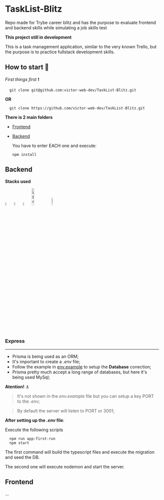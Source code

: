 # TaskList-Blitz
Repo made for Trybe career blitz and has the purpose to evaluate frontend and backend skills while simulating a job skills test

**This project still in development**

This is a task management application, similar to the very known Trello, but the purpose is to practice fullstack development skills.

## How to start :rocket:

*First things first* :exclamation:
``` 
  git clone git@github.com:victor-web-dev/TaskList-Blitz.git
```
**OR**
```
  git clone https://github.com/victor-web-dev/TaskList-Blitz.git
```


  **There is 2 main folders**
- [Frontend](/frontend)
- [Backend](/backend)
  
  You have to enter EACH one and execute:
  ```
  npm install
  ```
  
## Backend
  
**Stacks used**
  <p align="left">
  <img width=5% title="typescript" src="https://img.icons8.com/color/96/000000/typescript.png"/>
  <img width=5% title="nodejs" src="https://img.icons8.com/color/96/000000/nodejs.png"/>
  <img width=5% title="eslint" src="https://img.icons8.com/color/96/000000/eslint.png"/>
  <img width=12% title="prisma" src="https://website-v9.vercel.app/logo-white.svg"/>
  <img width=8% title="mysql" src="https://img.icons8.com/color/96/000000/mysql-logo.png"/>
  <h3>Express</h3>
</p>
<hr/>

- Prisma is being used as an ORM;
- It's important to create a *.env* file;
- Follow the example in [env.example](/backend/env.example) to setup the **Database** conection;
- Prisma pretty much accept a long range of databases, but here it's being used MySql;

**Atention!** :anchor:

  >It's not shown in the _env.example_ file but you can setup a key PORT to the _.env_;
  
  >By default the server will listen to PORT or 3001;



**After setting up the _.env_ file**:

Execute the following scripts

```
  npm run app:first-run
  npm start

```
The first command will build the typescript files and execute the migration and seed the DB.

The second one will execute nodemon and start the server.

## Frontend
...

